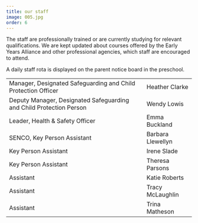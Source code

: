 ```yaml
---
title: our staff
image: 005.jpg
order: 6
---
```


The staff are professionally trained or are currently studying for relevant qualifications. We are kept updated about courses offered by the Early Years Alliance and other professional agencies, which staff are encouraged to attend.

A daily staff rota is displayed on the parent notice board in the preschool.

|                                                                     |                   |
| ------------------------------------------------------------------- | ----------------- |
| Manager, Designated Safeguarding and Child Protection Officer       | Heather Clarke    |
| Deputy Manager, Designated Safeguarding and Child Protection Person | Wendy Lowis       |
| Leader, Health & Safety Officer                                     | Emma Buckland     |
| SENCO, Key Person Assistant                                         | Barbara Llewellyn |
| Key Person Assistant                                                | Irene Slade       |
| Key Person Assistant                                                | Theresa Parsons   |
| Assistant                                                           | Katie Roberts     |
| Assistant                                                           | Tracy McLaughlin  |
| Assistant                                                           | Trina Matheson    |

<!-- https://youtu.be/MCl-iClRo9k -->
